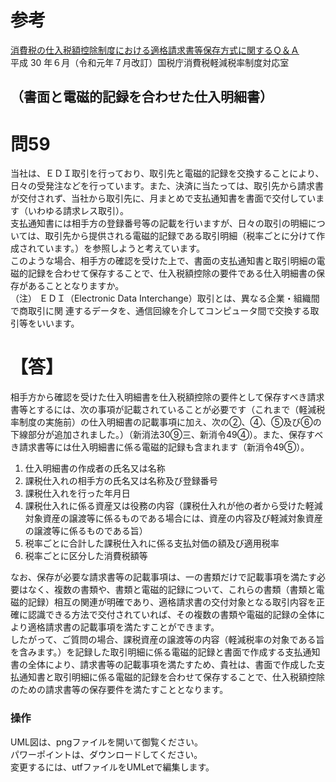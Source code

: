 # 参考
[消費税の仕入税額控除制度における適格請求書等保存方式に関するＱ＆Ａ ](https://www.nta.go.jp/taxes/shiraberu/zeimokubetsu/shohi/keigenzeiritsu/pdf/qa/01-01.pdf)  
平成 30 年６月（令和元年７月改訂）国税庁消費税軽減税率制度対応室  

## （書面と電磁的記録を合わせた仕入明細書）
# 問59
当社は、ＥＤＩ取引を行っており、取引先と電磁的記録を交換することにより、日々の受発注などを行っています。また、決済に当たっては、取引先から請求書が交付されず、当社から取引先に、月まとめで支払通知書を書面で交付しています（いわゆる請求レス取引）。  
 支払通知書には相手方の登録番号等の記載を行いますが、日々の取引の明細については、取引先から提供される電磁的記録である取引明細（税率ごとに分けて作成されています。）を参照しようと考えています。  
このような場合、相手方の確認を受けた上で、書面の支払通知書と取引明細の電磁的記録を合わせて保存することで、仕入税額控除の要件である仕入明細書の保存があることとなりますか。  
（注） ＥＤＩ（Electronic Data Interchange）取引とは、異なる企業・組織間で商取引に関 連するデータを、通信回線を介してコンピュータ間で交換する取引等をいいます。

# 【答】  
相手方から確認を受けた仕入明細書を仕入税額控除の要件として保存すべき請求書等とするには、次の事項が記載されていることが必要です（これまで（軽減税率制度の実施前）の仕入明細書の記載事項に加え、次の②、④、⑤及び⑥の下線部分が追加されました。）（新消法30⑨三、新消令49④）。また、保存すべき請求書等には仕入明細書に係る電磁的記録も含まれます（新消令49⑤）。  

1. 仕入明細書の作成者の氏名又は名称
2. 課税仕入れの相手方の氏名又は名称及び登録番号
3. 課税仕入れを行った年月日
4. 課税仕入れに係る資産又は役務の内容（課税仕入れが他の者から受けた軽減対象資産の譲渡等に係るものである場合には、資産の内容及び軽減対象資産の譲渡等に係るものである旨）
5. 税率ごとに合計した課税仕入れに係る支払対価の額及び適用税率
6. 税率ごとに区分した消費税額等  

なお、保存が必要な請求書等の記載事項は、一の書類だけで記載事項を満たす必要はなく、複数の書類や、書類と電磁的記録について、これらの書類（書類と電磁的記録）相互の関連が明確であり、適格請求書の交付対象となる取引内容を正確に認識できる方法で交付されていれば、その複数の書類や電磁的記録の全体により適格請求書の記載事項を満たすことができます。  
したがって、ご質問の場合、課税資産の譲渡等の内容（軽減税率の対象である旨を含みます。）を記録した取引明細に係る電磁的記録と書面で作成する支払通知書の全体により、請求書等の記載事項を満たすため、貴社は、書面で作成した支払通知書と取引明細に係る電磁的記録を合わせて保存することで、仕入税額控除のための請求書等の保存要件を満たすこととなります。  

### 操作
UML図は、pngファイルを開いて御覧ください。  
パワーポイントは、ダウンロードしてください。  
変更するには、utfファイルをUMLetで編集します。  
